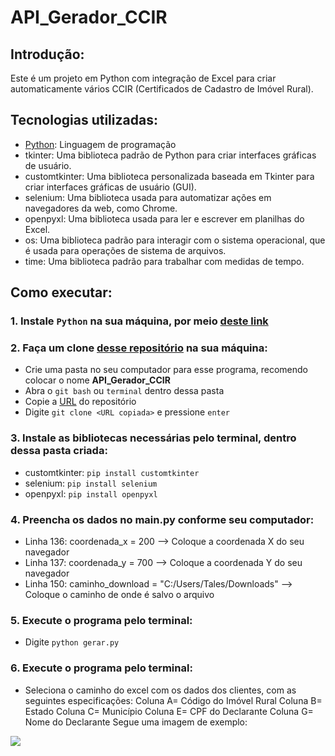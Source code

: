 # API_Gerador_CCIR

## Introdução:
Este é um projeto em Python com integração de Excel para criar automaticamente vários CCIR (Certificados de Cadastro de Imóvel Rural).

## Tecnologias utilizadas:
* [Python](https://www.python.org/): Linguagem de programação
* tkinter: Uma biblioteca padrão de Python para criar interfaces gráficas de usuário.
* customtkinter: Uma biblioteca personalizada baseada em Tkinter para criar interfaces gráficas de usuário (GUI).
* selenium: Uma biblioteca usada para automatizar ações em navegadores da web, como Chrome.
* openpyxl: Uma biblioteca usada para ler e escrever em planilhas do Excel.
* os: Uma biblioteca padrão para interagir com o sistema operacional, que é usada para operações de sistema de arquivos.
* time: Uma biblioteca padrão para trabalhar com medidas de tempo.

## Como executar:
### **1. Instale `Python` na sua máquina, por meio [deste link](https://www.python.org/)**

### **2. Faça um clone [desse repositório](https://github.com/TalesPequeno/API_Gerador_CCIR.git) na sua máquina:**

* Crie uma pasta no seu computador para esse programa, recomendo colocar o nome **API_Gerador_CCIR**
* Abra o `git bash` ou `terminal` dentro dessa pasta
* Copie a [URL](https://github.com/TalesPequeno/API_Gerador_CCIR.git) do repositório
* Digite `git clone <URL copiada>` e pressione `enter`

### **3. Instale as bibliotecas necessárias pelo terminal, dentro dessa pasta criada:**

* customtkinter: `pip install customtkinter`
* selenium: `pip install selenium`
* openpyxl: `pip install openpyxl`

### **4. Preencha os dados no main.py conforme seu computador:**

* Linha 136: coordenada_x = 200 --> Coloque a coordenada X do seu navegador
* Linha 137: coordenada_y = 700 --> Coloque a coordenada Y do seu navegador
* Linha 150: caminho_download = "C:/Users/Tales/Downloads" --> Coloque o caminho de onde é salvo o arquivo

### **5. Execute o programa pelo terminal:**
* Digite `python gerar.py`

### **6. Execute o programa pelo terminal:**
* Seleciona o caminho do excel com os dados dos clientes, com as seguintes especificações:
Coluna A= Código do Imóvel Rural
Coluna B= Estado
Coluna C= Município
Coluna E= CPF do Declarante
Coluna G= Nome do Declarante
Segue uma imagem de exemplo:
<img src="https://uploaddeimagens.com.br/images/004/656/533/original/Exemplo_excel.png?1699216681">

